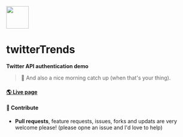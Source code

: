  <img src="https://static01.nyt.com/images/2014/08/10/magazine/10wmt/10wmt-articleLarge-v4.jpg?quality=100&auto=webp&disable=upscale" width=60/>

# twitterTrends

**Twitter API authentication demo**
> 🌻 And also a nice morning catch up (when that's your thing).

#### [🌎 Live page](https://ronerlih.github.io/twitterTrends/)

#### 🚁 Contribute
 - **Pull requests**, feature requests, issues, forks and updats are very welcome please! (please opne an issue and I'd love to help)
 